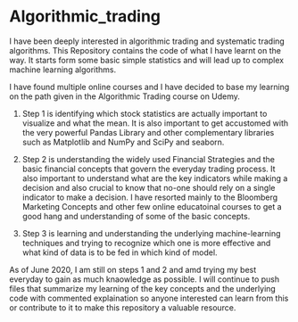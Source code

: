 # Algorithmic_trading
I have been deeply interested in algorithmic trading and systematic trading algorithms. This Repository contains the code of what I have learnt on the way. It starts form some basic simple statistics and will lead up to complex machine learning algorithms.

I have found multiple online courses and I have decided to base my learning on the path given in the Algorithmic Trading course on Udemy.

1) Step 1 is identifying which stock statistics are actually important to visualize and what the mean. It is also important to get accustomed with the very powerful Pandas Library and other complementary libraries such as Matplotlib and NumPy and SciPy and seaborn. 

2) Step 2 is understanding the widely used Financial Strategies and the basic financial concepts that govern the everyday trading process. It also important to understand what are the key indicators while making a decision and also crucial to know that no-one should rely on a single indicator to make a decision. I have resorted mainly to the Bloomberg Marketing Concepts and other few online educatoinal courses to get a good hang and understanding of some of the basic concepts. 

3) Step 3 is learning and understanding the underlying machine-learning techniques and trying to recognize which one is more effective and what kind of data is to be fed in which kind of model. 

As of June 2020, I am still on steps 1 and 2 and amd trying my best everyday to gain as much knaowledge as possible. I will continue to push files that summarize my learning of the key concepts and the underlying code with commented explaination so anyone interested can learn from this or contribute to it to make this repository a valuable resource. 
